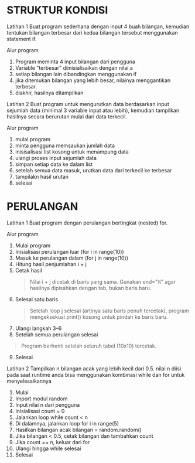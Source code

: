 # STRUKTUR KONDISI

Latihan 1
 Buat program sederhana dengan input 4 buah bilangan, kemudian
 tentukan bilangan terbesar dari kedua bilangan tersebut
 menggunakan statement if.

Alur program

1. Program meminta 4 input bilangan dari pengguna
2. Variable "terbesar" diinisialisaikan dengan nilai a
3. setiap bilangan lain dibandingkan menggunakan if
4. jika ditemukan bilangan yang lebih besar, nilainya menggantikan terbesar.
5. diakhir, hasilnya ditampilkan

Latihan 2
Buat program untuk mengurutkan data berdasarkan input sejumlah data (minimal 3 variable input atau lebih), kemudian tampilkan hasilnya secara berurutan mulai dari data terkecil.

Alur program

1. mulai program
2. minta pengguna memsaukan jumlah data
3. inisisalisasi list kosong untuk menampung data
4. ulangi proses input sejumlah data
5. simpan setiap data ke dalam list
6. setelah semua data masuk, urutkan data dari terkecil ke terbesar
7. tampilakn hasil urutan
8. selesai

# PERULANGAN

Latihan 1
Buat program dengan perulangan bertingkat (nested) for.

Alur program

1. Mulai program
2. Inisialisasi perulangan luar (for i in range(10))
3. Masuk ke perulangan dalam (for j in range(10))
4. Hitung hasil penjumlahan i + j
5. Cetak hasil
   >Nilai i + j dicetak di baris yang sama.
   >Gunakan end="\t" agar hasilnya dipisahkan dengan tab, bukan baris baru.
6. Selesai satu baris
   >Setelah loop j selesai (artinya satu baris penuh tercetak),
    program mengeksekusi print() kosong untuk pindah ke baris baru.
7. Ulangi langkah 3–6
8. Setelah semua perulangan selesai
  >Program berhenti setelah seluruh tabel (10x10) tercetak.
9. Selesai

Latihan 2
Tampilkan n bilangan acak yang lebih kecil dari 0.5. 
nilai n diisi pada saat runtime
anda bisa menggunakan kombinasi while dan for untuk 
menyelesaikannya

1. Mulai
2. Import modul random
3. Input nilai n dari pengguna
4. Inisialisasi count = 0
5. Jalankan loop while count < n
6. Di dalamnya, jalankan loop for i in range(5)
7. Hasilkan bilangan acak bilangan = random.random()
8. Jika bilangan < 0.5, cetak bilangan dan tambahkan count
9. Jika count == n, keluar dari for
10. Ulangi hingga while selesai
11. Selesai
